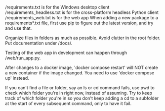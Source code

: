 /requirements.txt is for the Windows desktop client
/requirements_headless.txt is for the cross-platform headless Python client
/requirements_web.txt is for the web app
When adding a new package to a requirements*.txt file, first use pip to figure out the latest version, and try and use that.

Organize files in folders as much as possible. 
Avoid clutter in the root folder. 
Put documentation under /docs/.

Testing of the web app in development can happen through /web/run_app.py.

After changes to a docker image, 'docker compose restart' will NOT create a new container if the image changed. You need to use 'docker compose up' instead.

If you can't find a file or folder, say an ls or cd command fails, use pwd to check which folder you're in right now, instead of assuming.
Try to keep track of which folder you're in so you don't keep adding a cd to a subfolder at the start of every subsequent command, only to have it fail.